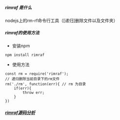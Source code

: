 ##### rimraf 是什么

nodejs上的rm-rf命令行工具（[递归]删除文件以及文件夹）

##### rimraf的使用方法

* 安装npm

```
npm install rimraf
```
* 使用方法

```
const rm = require('rimraf');
// 递归删除当前目录下的rm文件
rm('./rm', function(err){ // rm 为目录
    if(err){
        throw err;                   
    }
})
```

##### [rimraf源码分析](./source.md)

